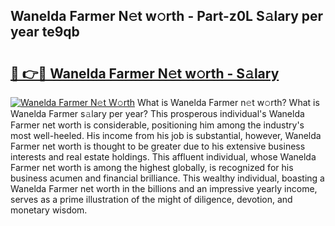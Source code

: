 ## Wanelda Farmer N𝚎t w𝚘rth - Part-z0L S𝚊lary per year te9qb

# <h2><a href="http://gc3lxj.nevu.top/?p=Wanelda+Farmer">🔗 👉🔴 Wanelda Farmer N𝚎t w𝚘rth - S𝚊lary</a></h2>

[![Wanelda Farmer N𝚎t W𝚘rth](https://i.imgur.com/Oavwk0R.jpeg)](http://gc3lxj.nevu.top/?p=Wanelda+Farmer)
What is Wanelda Farmer n𝚎t w𝚘rth? What is Wanelda Farmer s𝚊lary per year?
This prosperous individual's Wanelda Farmer net worth is considerable, positioning him among the industry's most well-heeled. His income from his job is substantial, however, Wanelda Farmer net worth is thought to be greater due to his extensive business interests and real estate holdings. This affluent individual, whose Wanelda Farmer net worth is among the highest globally, is recognized for his business acumen and financial brilliance. This wealthy individual, boasting a Wanelda Farmer net worth in the billions and an impressive yearly income, serves as a prime illustration of the might of diligence, devotion, and monetary wisdom.
